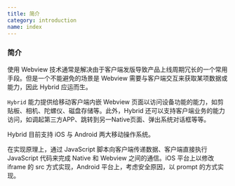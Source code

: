 ```yaml
---
title: 简介
category: introduction
name: index
---
```

### 简介

使用 Webview 技术通常是解决由于客户端发版导致产品上线周期冗长的一个常用手段。但是一个不能避免的场景是 Webview 需要与客户端交互来获取某项数据或能力，因此 Hybrid 应运而生。

`Hybrid` 能力提供给移动客户端内嵌 Webview 页面以访问设备功能的能力，如剪贴板、相机、陀螺仪、磁盘存储等。此外，Hybrid 还可以支持客户端业务的能力访问，如调起第三方APP、跳转到另一Native页面、弹出系统对话框等等。

Hybrid 目前支持 iOS 与 Android 两大移动操作系统。

在实现原理上，通过 JavaScript 脚本向客户端传递数据、客户端直接执行 JavaScript 代码来完成 Native 和 Webview 之间的通信。iOS 平台上以修改 iframe 的 src 方式实现，Android 平台上，考虑安全原因，以 prompt 的方式实现。

